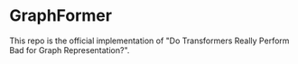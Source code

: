 # GraphFormer

This repo is the official implementation of "Do Transformers Really Perform Bad for Graph Representation?".
